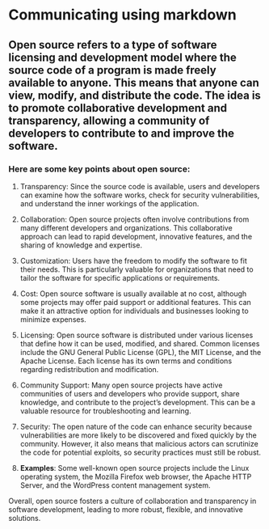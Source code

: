# Communicating using markdown 
## Open source refers to a type of software licensing and development model where the source code of a program is made freely available to anyone. This means that anyone can view, modify, and distribute the code. The idea is to promote collaborative development and transparency, allowing a community of developers to contribute to and improve the software.

### Here are some key points about open source:

1. Transparency: Since the source code is available, users and developers can examine how the software works, check for security vulnerabilities, and understand the inner workings of the application.

2. Collaboration: Open source projects often involve contributions from many different developers and organizations. This collaborative approach can lead to rapid development, innovative features, and the sharing of knowledge and expertise.

3. Customization: Users have the freedom to modify the software to fit their needs. This is particularly valuable for organizations that need to tailor the software for specific applications or requirements.

4. Cost: Open source software is usually available at no cost, although some projects may offer paid support or additional features. This can make it an attractive option for individuals and businesses looking to minimize expenses.

5. Licensing: Open source software is distributed under various licenses that define how it can be used, modified, and shared. Common licenses include the GNU General Public License (GPL), the MIT License, and the Apache License. Each license has its own terms and conditions regarding redistribution and modification.

6. Community Support: Many open source projects have active communities of users and developers who provide support, share knowledge, and contribute to the project’s development. This can be a valuable resource for troubleshooting and learning.

7. Security: The open nature of the code can enhance security because vulnerabilities are more likely to be discovered and fixed quickly by the community. However, it also means that malicious actors can scrutinize the code for potential exploits, so security practices must still be robust.

8. **Examples**: Some well-known open source projects include the Linux operating system, the Mozilla Firefox web browser, the Apache HTTP Server, and the WordPress content management system.

Overall, open source fosters a culture of collaboration and transparency in software development, leading to more robust, flexible, and innovative solutions.
